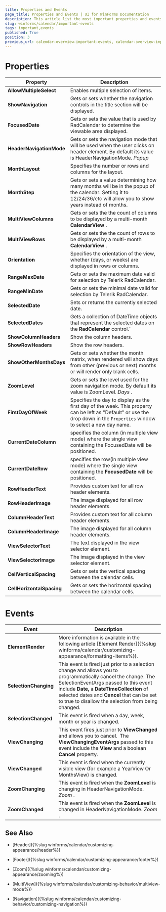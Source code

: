```yaml
---
title: Properties and Events
page_title: Properties and Events | UI for WinForms Documentation
description: This article list the most important properties and events of RadCalendar.
slug: winforms/calendar/important-events
tags: important,events
published: True
position: 3
previous_url: calendar-overview-important-events, calendar-overview-important-properties, /calendar/customizing-behavior/customizing-dates
---
```


# Properties 

| Property | Description |
| ------ | ------ |
| __AllowMultipleSelect__ |Enables multiple selection of items.|
| __ShowNavigation__ |Gets or sets whether the navigation controls in the title section will be displayed.|
| __FocusedDate__ |Gets or sets the value that is used by RadCalendar to determine the viewable area displayed.|
| __HeaderNavigationMode__ |Gets or sets the navigation mode that will be used when the user clicks on header element. By default its value is HeaderNavigationMode. *Popup* |
| __MonthLayout__ |Specifies the number or rows and columns for the layout.|
| __MonthStep__ |Gets or sets a value determining how many months will be in the popup of the calendar. Setting it to 12/24/36/etc will allow you to show years instead of months.|
| __MultiViewColumns__ |Gets or sets the the count of columns to be displayed by a multi-month __CalendarView__ .|
| __MultiViewRows__ |Gets or sets the the count of rows to be displayed by a multi-month __CalendarView__ .|
| __Orientation__ |Specifies the orientation of the view, whether (days, or weeks) are displayed in rows or columns.|
| __RangeMaxDate__ |Gets or sets the maximum date valid for selection by Telerik RadCalendar.|
| __RangeMinDate__ |Gets or sets the minimal date valid for selection by Telerik RadCalendar.|
| __SelectedDate__ |Sets or returns the currently selected date.|
| __SelectedDates__ |Gets a collection of DateTime objects that represent the selected dates on the __RadCalendar__ control.`|
| __ShowColumnHeaders__ |Show the column headers.|
| __ShowRowHeaders__ |Show the row headers.|
| __ShowOtherMonthsDays__ |Gets or sets whether the month matrix, when rendered will show days from other (previous or next) months or will render only blank cells.|
| __ZoomLevel__ |Gets or sets the level used for the zoom navigation mode. By default its value is ZoomLevel. *Days* .|
|__FirstDayOfWeek__ | Specifies the day to display as the first day of the week. This property can be left as "Default" or use the drop down in the `Properties` window to select a new day name.|
|__CurrentDateColumn__ |  specifies the column (in multiple view mode) where the single view containing the FocusedDate will be positioned.
|__CurrentDateRow__ |   specifies the row(in multiple view mode) where the single view containing the __FocusedDate__ will be positioned.|
|__RowHeaderText__ | Provides custom text for all row header elements.|
|__RowHeaderImage__ | The image displayed for all row header elements.|
|__ColumnHeaderText__ | Provides custom text for all column header elements.|
|__ColumnHeaderImage__ | The image displayed for all column header elements.|
|__ViewSelectorText__ | The text displayed in the view selector element.|
|__ViewSelectorImage__ | The image displayed in the view selector element.|
|__CellVerticalSpacing__| Gets or sets the vertical spacing between the calendar cells.|
|__CellHorizontalSpacing__ | Gets or sets the horizontal spacing between the calendar cells.|

# Events

|Event|Description|
|---|---|
|__ElementRender__| More information is available in the following article [Element Render]({%slug winforms/calendar/customizing-appearance/formatting-items%}).|
|__SelectionChanging__|This event is fired just prior to a selection change and allows you to programmatically cancel the change. The SelectionEventArgs passed to this event include __Date,__ a __DateTimeCollection__ of selected dates and __Cancel__ that can be set to true to disallow the selection from being changed.|
|__SelectionChanged__|This event is fired when a day, week, month or year is changed.|
|__ViewChanging__|This event fires just prior to __ViewChanged__ and allows you to cancel.  The __ViewChangingEventArgs__ passed to this event include the __View__ and a boolean __Cancel__ property.|
|__ViewChanged__|This event is fired when the currently visible view (for example a YearView Or MonthsView) is changed.|
|__ZoomChanging__|This event is fired when the __ZoomLevel__ is changing in HeaderNavigationMode. *Zoom* .|
|__ZoomChanged__|This event is fired when the __ZoomLevel__ is changed in HeaderNavigationMode. *Zoom* .|


## See Also

* [Header]({%slug winforms/calendar/customizing-appearance/header%})

* [Footer]({%slug  winforms/calendar/customizing-appearance/footer%})

* [Zoom]({%slug winforms/calendar/customizing-appearance/zooming%})

* [MultiView]({%slug winforms/calendar/customizing-behavior/multiview-mode%})
* [Navigation]({%slug winforms/calendar/customizing-behavior/customizing-navigation%})


